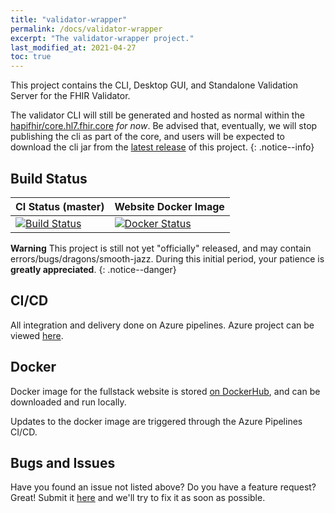 ```yaml
---
title: "validator-wrapper"
permalink: /docs/validator-wrapper
excerpt: "The validator-wrapper project."
last_modified_at: 2021-04-27
toc: true
---
```


This project contains the CLI, Desktop GUI, and Standalone Validation Server for the FHIR Validator.

The validator CLI will still be generated and hosted as normal within the [hapifhir/core.hl7.fhir.core][Link-CoreGithubLatestRelease]
_for now_. Be advised that, eventually, we will stop publishing the cli as part of the core, and users will be expected to download the cli jar from the [latest release][Link-ValidatorWrapperGithubLatestRelease] of this project.
{: .notice--info}

## Build Status

| CI Status (master) | Website Docker Image |
| ------             | ------               |
| [![Build Status][Badge-BuildPipelineMaster]][Link-BuildPipelineMaster] | [![Docker Status][Badge-DockerHub]][Link-DockerHub] |

**Warning** This project is still not yet "officially" released, and may contain errors/bugs/dragons/smooth-jazz. During this initial
period, your patience is __greatly appreciated__.
{: .notice--danger}

## CI/CD
All integration and delivery done on Azure pipelines. Azure project can be viewed [here][Link-AzureProject].

## Docker
Docker image for the fullstack website is stored [on DockerHub][Link-DockerHub], and can be downloaded and run locally.

Updates to the docker image are triggered through the Azure Pipelines CI/CD.

## Bugs and Issues

Have you found an issue not listed above? Do you have a feature request? Great! 
Submit it [here][Link-GitHubIssues] and we'll try to fix it as soon as possible.

[Link-AzureProject]: https://dev.azure.com/fhir-pipelines/validator-wrapper
[Link-BuildPipelineMaster]: https://dev.azure.com/fhir-pipelines/validator-wrapper/_build/latest?definitionId=38&branchName=master
[Link-DockerHub]: https://hub.docker.com/repository/docker/markiantorno/validator-wrapper/general
[Link-CoreGithubLatestRelease]: https://github.com/hapifhir/org.hl7.fhir.core/releases/latest
[Link-ValidatorWrapperGithubLatestRelease]: https://github.com/hapifhir/org.hl7.fhir.validator-wrapper/releases/latest
[Link-GitHubIssues]: https://github.com/hapifhir/org.hl7.fhir.validator-wrapper/issues

[Badge-BuildPipelineMaster]: https://dev.azure.com/fhir-pipelines/validator-wrapper/_apis/build/status/Master%20Branch%20Pipeline?branchName=master
[Badge-DockerHub]: https://img.shields.io/docker/v/markiantorno/validator-wrapper
